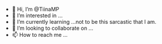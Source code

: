 - 👋 Hi, I’m @TiinaMP
- 👀 I’m interested in ...
- 🌱 I’m currently learning ...not to be this sarcastic that I am. 
- 💞️ I’m looking to collaborate on ...
- 📫 How to reach me ...

<!---
TiinaMP/TiinaMP is a ✨ special ✨ repository because its `README.md` (this file) appears on your GitHub profile.
You can click the Preview link to take a look at your changes.
--->
